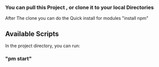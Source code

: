 ### You can pull this Project , or clone it to your local Directories 
After The clone you can do the Quick install for modules "install npm"
## Available Scripts

In the project directory, you can run:

### "pm start"

